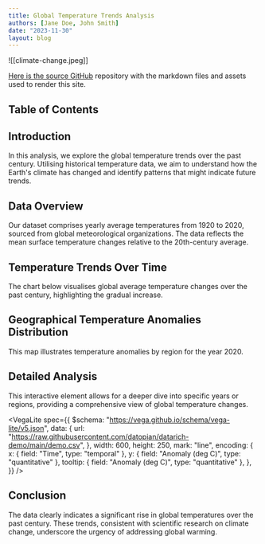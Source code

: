 ```yaml
---
title: Global Temperature Trends Analysis
authors: [Jane Doe, John Smith]
date: "2023-11-30"
layout: blog
---
```


![[climate-change.jpeg]]

[Here is the source GitHub](https://github.com/datopian/datarich-demo) repository with the markdown files and assets used to render this site.

## Table of Contents

## Introduction

In this analysis, we explore the global temperature trends over the past century. Utilising historical temperature data, we aim to understand how the Earth's climate has changed and identify patterns that might indicate future trends.

## Data Overview

Our dataset comprises yearly average temperatures from 1920 to 2020, sourced from global meteorological organizations. The data reflects the mean surface temperature changes relative to the 20th-century average.

## Temperature Trends Over Time

The chart below visualises global average temperature changes over the past century, highlighting the gradual increase.

<LineChart 
  data="https://raw.githubusercontent.com/datopian/datarich-demo/main/land-ocean-global-means.csv"
  title="Global Land-Ocean Annual Means"
  xAxis="Year"
  yAxis="Mean"
  fullWidth="true"
/>

## Geographical Temperature Anomalies Distribution

This map illustrates temperature anomalies by region for the year 2020.


## Detailed Analysis

This interactive element allows for a deeper dive into specific years or regions, providing a comprehensive view of global temperature changes.

<VegaLite
  spec={{
    $schema: "https://vega.github.io/schema/vega-lite/v5.json",
    data: {
      url: "https://raw.githubusercontent.com/datopian/datarich-demo/main/demo.csv",
    },
    width: 600,
    height: 250,
    mark: "line",
    encoding: {
      x: { field: "Time", type: "temporal" },
      y: { field: "Anomaly (deg C)", type: "quantitative" },
      tooltip: { field: "Anomaly (deg C)", type: "quantitative" },
    },
  }}
/>

## Conclusion

The data clearly indicates a significant rise in global temperatures over the past century. These trends, consistent with scientific research on climate change, underscore the urgency of addressing global warming.